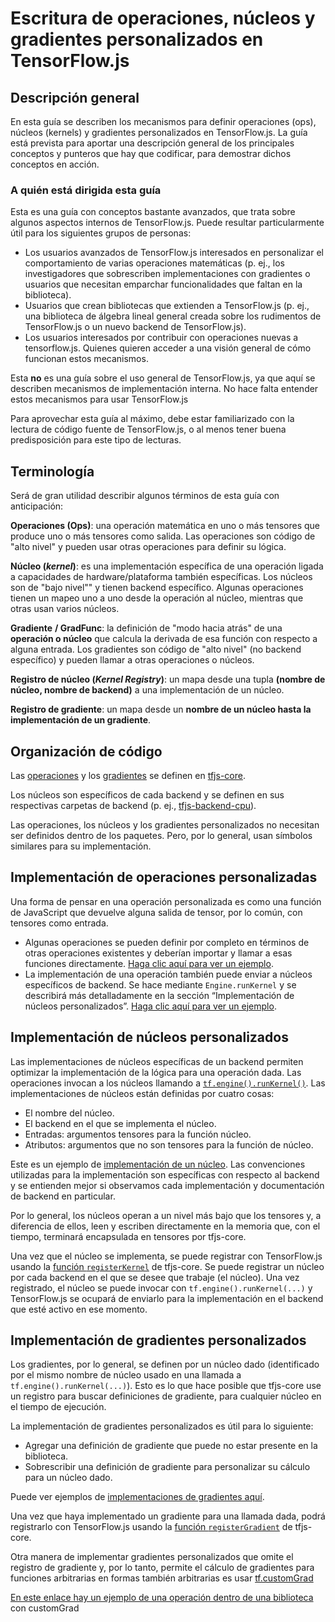 # Escritura de operaciones, núcleos y gradientes personalizados en TensorFlow.js

## Descripción general

En esta guía se describen los mecanismos para definir operaciones (ops), núcleos (kernels) y gradientes personalizados en TensorFlow.js. La guía está prevista para aportar una descripción general de los principales conceptos y punteros que hay que codificar, para demostrar dichos conceptos en acción.

### A quién está dirigida esta guía

Esta es una guía con conceptos bastante avanzados, que trata sobre algunos aspectos internos de TensorFlow.js. Puede resultar particularmente útil para los siguientes grupos de personas:

- Los usuarios avanzados de TensorFlow.js interesados en personalizar el comportamiento de varias operaciones matemáticas (p. ej., los investigadores que sobrescriben implementaciones con gradientes o usuarios que necesitan emparchar funcionalidades que faltan en la biblioteca).
- Usuarios que crean bibliotecas que extienden a TensorFlow.js (p. ej., una biblioteca de álgebra lineal general creada sobre los rudimentos de TensorFlow.js o un nuevo backend de TensorFlow.js).
- Los usuarios interesados por contribuir con operaciones nuevas a tensorflow.js. Quienes quieren acceder a una visión general de cómo funcionan estos mecanismos.

Esta **no** es una guía sobre el uso general de TensorFlow.js, ya que aquí se describen mecanismos de implementación interna. No hace falta entender estos mecanismos para usar TensorFlow.js

Para aprovechar esta guía al máximo, debe estar familiarizado con la lectura de código fuente de TensorFlow.js, o al menos tener buena predisposición para este tipo de lecturas.

## Terminología

Será de gran utilidad describir algunos términos de esta guía con anticipación:

**Operaciones (Ops)**: una operación matemática en uno o más tensores que produce uno o más tensores como salida. Las operaciones son código de "alto nivel" y pueden usar otras operaciones para definir su lógica.

**Núcleo (<em>kernel</em>)**: es una implementación específica de una operación ligada a capacidades de hardware/plataforma también específicas. Los núcleos son de "bajo nivel"" y tienen backend específico. Algunas operaciones tienen un mapeo uno a uno desde la operación al núcleo, mientras que otras usan varios núcleos.

**Gradiente** **/ GradFunc**: la definición de "modo hacia atrás" de una **operación o núcleo** que calcula la derivada de esa función con respecto a alguna entrada. Los gradientes son código de "alto nivel" (no backend específico) y pueden llamar a otras operaciones o núcleos.

**Registro de núcleo (<em>Kernel Registry</em>)**: un mapa desde una tupla **(nombre de núcleo, nombre de backend)** a una implementación de un núcleo.

**Registro de gradiente**: un mapa desde un **nombre de un núcleo hasta la implementación de un gradiente**.

## Organización de código

Las [operaciones](https://github.com/tensorflow/tfjs/tree/master/tfjs-core/src/ops) y los [gradientes](https://github.com/tensorflow/tfjs/tree/master/tfjs-core/src/gradients) se definen en [tfjs-core](https://github.com/tensorflow/tfjs/tree/master/tfjs-core).

Los núcleos son específicos de cada backend y se definen en sus respectivas carpetas de backend (p. ej., [tfjs-backend-cpu](https://github.com/tensorflow/tfjs/tree/master/tfjs-backend-cpu/src/kernels)).

Las operaciones, los núcleos y los gradientes personalizados no necesitan ser definidos dentro de los paquetes. Pero, por lo general, usan símbolos similares para su implementación.

## Implementación de operaciones personalizadas

Una forma de pensar en una operación personalizada es como una función de JavaScript que devuelve alguna salida de tensor, por lo común, con tensores como entrada.

- Algunas operaciones se pueden definir por completo en términos de otras operaciones existentes y deberían importar y llamar a esas funciones directamente. [Haga clic aquí para ver un ejemplo](https://github.com/tensorflow/tfjs/blob/1bec37b9364df6164a4a0ad64c29e0859382f0b4/tfjs-core/src/ops/moving_average.ts).
- La implementación de una operación también puede enviar a núcleos específicos de backend. Se hace mediante `Engine.runKernel` y se describirá más detalladamente en la sección “Implementación de núcleos personalizados”. [Haga clic aquí para ver un ejemplo](https://github.com/tensorflow/tfjs/blob/1bec37b9364df6164a4a0ad64c29e0859382f0b4/tfjs-core/src/ops/sqrt.ts).

## Implementación de núcleos personalizados

Las implementaciones de núcleos específicas de un backend permiten optimizar la implementación de la lógica para una operación dada. Las operaciones invocan a los núcleos llamando a [`tf.engine().runKernel()`](https://cs.opensource.google/tensorflow/tfjs/+/master:tfjs-core/src/engine.ts?q=runKernel&ss=tensorflow%2Ftfjs:tfjs-core%2F). Las implementaciones de núcleos están definidas por cuatro cosas:

- El nombre del núcleo.
- El backend en el que se implementa el núcleo.
- Entradas: argumentos tensores para la función núcleo.
- Atributos: argumentos que no son tensores para la función de núcleo.

Este es un ejemplo de [implementación de un núcleo](https://github.com/tensorflow/tfjs/blob/master/tfjs-backend-cpu/src/kernels/Square.ts). Las convenciones utilizadas para la implementación son específicas con respecto al backend y se entienden mejor si observamos cada implementación y documentación de backend en particular.

Por lo general, los núcleos operan a un nivel más bajo que los tensores y, a diferencia de ellos, leen y escriben directamente en la memoria que, con el tiempo, terminará encapsulada en tensores por tfjs-core.

Una vez que el núcleo se implementa, se puede registrar con TensorFlow.js usando la [función `registerKernel`](https://cs.opensource.google/tensorflow/tfjs/+/master:tfjs-core/src/kernel_registry.ts?q=registerKernel&ss=tensorflow%2Ftfjs:tfjs-core%2F) de tfjs-core. Se puede registrar un núcleo por cada backend en el que se desee que trabaje (el núcleo). Una vez registrado, el núcleo se puede invocar con `tf.engine().runKernel(...)` y TensorFlow.js se ocupará de enviarlo para la implementación en el backend que esté activo en ese momento.

## Implementación de gradientes personalizados

Los gradientes, por lo general, se definen por un núcleo dado (identificado por el mismo nombre de núcleo usado en una llamada a `tf.engine().runKernel(...)`). Esto es lo que hace posible que tfjs-core use un registro para buscar definiciones de gradiente, para cualquier núcleo en el tiempo de ejecución.

La implementación de gradientes personalizados es útil para lo siguiente:

- Agregar una definición de gradiente que puede no estar presente en la biblioteca.
- Sobrescribir una definición de gradiente para personalizar su cálculo para un núcleo dado.

Puede ver ejemplos de [implementaciones de gradientes aquí](https://github.com/tensorflow/tfjs/tree/master/tfjs-core/src/gradients).

Una vez que haya implementado un gradiente para una llamada dada, podrá registrarlo con TensorFlow.js usando la [función `registerGradient`](https://cs.opensource.google/tensorflow/tfjs/+/master:tfjs-core/src/kernel_registry.ts?q=registerGradient&ss=tensorflow%2Ftfjs:tfjs-core%2F) de tfjs-core.

Otra manera de implementar gradientes personalizados que omite el registro de gradiente y, por lo tanto, permite el cálculo de gradientes para funciones arbitrarias en formas también arbitrarias es usar [tf.customGrad](https://js.tensorflow.org/api/latest/#customGrad)

[En este enlace hay un ejemplo de una operación dentro de una biblioteca](https://github.com/tensorflow/tfjs/blob/f111dc03a87ab7664688011812beba4691bae455/tfjs-core/src/ops/losses/softmax_cross_entropy.ts#L64) con customGrad
